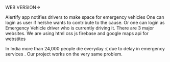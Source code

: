 WEB VERSION->

Alertify app notifies drivers to make space for emergency vehicles One can login as user if he/she wants to contribute to the cause. Or one can login as Emergency Vehicle driver who is currently driving it.
There are 3 major websites.
We are using html css js firebase and google maps api for webstites


In India more than 24,000 people die everyday :( due to delay in emergency services . Our project works on the very same problem.

